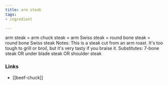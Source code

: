 ```yaml
---
title: arm steak
tags:
- ingredient

---
```

arm steak = arm chuck steak = arm Swiss steak = round bone steak = round bone Swiss steak Notes: This is a steak cut from an arm roast. It's too tough to grill or broil, but it's very tasty if you braise it. Substitutes: 7-bone steak OR under blade steak OR shoulder steak

### Links

* [[beef-chuck]]
